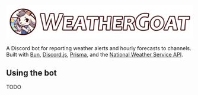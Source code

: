 <div align="center">
	<img src="./art/hero.png" alt="WeatherGoat Banner" title="WeatherGoat">
</div>

A Discord bot for reporting weather alerts and hourly forecasts to channels. Built with [Bun](https://bun.sh/), [Discord.js](https://discord.js.org/), [Prisma](https://www.prisma.io/), and the [National Weather Service API](https://www.weather.gov/documentation/services-web-api).

## Using the bot

TODO
